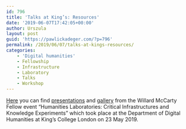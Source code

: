 ```yaml
---
id: 796
title: 'Talks at King’s: Resources'
date: '2019-06-07T17:42:05+00:00'
author: Urszula
layout: post
guid: 'https://pawlickadeger.com/?p=796'
permalink: /2019/06/07/talks-at-kings-resources/
categories:
    - 'Digital humanities'
    - Fellowship
    - Infrastructure
    - Laboratory
    - Talks
    - Workshop
---
```


[Here](https://blogs.kcl.ac.uk/ddh/willard-mccarty-fellowship/) you can find [presentations](https://blogs.kcl.ac.uk/ddh/willard-mccarty-fellowship/resources/) and [gallery](https://blogs.kcl.ac.uk/ddh/willard-mccarty-fellowship/gallery/) from the Willard McCarty Fellow event “Humanities Laboratories: Critical Infrastructures and Knowledge Experiments” which took place at the Department of Digital Humanities at King’s College London on 23 May 2019.